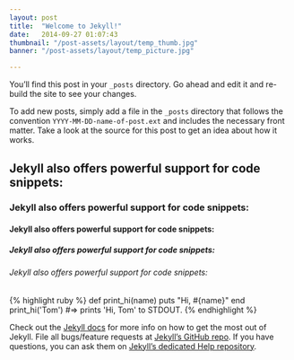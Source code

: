 ```yaml
---
layout: post
title:  "Welcome to Jekyll!"
date:   2014-09-27 01:07:43
thumbnail: "/post-assets/layout/temp_thumb.jpg"
banner: "/post-assets/layout/temp_picture.jpg"

---
```


You’ll find this post in your `_posts` directory. Go ahead and edit it and re-build the site to see your changes.
<!--more-->

To add new posts, simply add a file in the `_posts` directory that follows the convention `YYYY-MM-DD-name-of-post.ext` and includes the necessary front matter. Take a look at the source for this post to get an idea about how it works.

## Jekyll also offers powerful support for code snippets:

### Jekyll also offers powerful support for code snippets:

#### Jekyll also offers powerful support for code snippets:

##### Jekyll also offers powerful support for code snippets:

###### Jekyll also offers powerful support for code snippets:


{% highlight ruby %}
def print_hi(name)
  puts "Hi, #{name}"
end
print_hi('Tom')
#=> prints 'Hi, Tom' to STDOUT.
{% endhighlight %}

Check out the [Jekyll docs][jekyll] for more info on how to get the most out of Jekyll. File all bugs/feature requests at [Jekyll’s GitHub repo][jekyll-gh]. If you have questions, you can ask them on [Jekyll’s dedicated Help repository][jekyll-help].

[jekyll]:      http://jekyllrb.com
[jekyll-gh]:   https://github.com/jekyll/jekyll
[jekyll-help]: https://github.com/jekyll/jekyll-help
